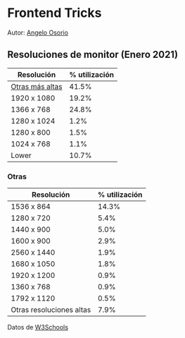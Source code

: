 # Frontend Tricks
Autor: [Angelo Osorio](https://twitter.com/Engel_PAIN)

## Resoluciones de monitor (Enero 2021)

|        Resolución         | % utilización |
|---------------------------|---------------|
| [Otras más altas](#otras) |     41.5%     |
|        1920 x 1080        |     19.2%     |
|        1366 x  768        |     24.8%     |
|        1280 x 1024        |      1.2%     |
|        1280 x  800        |      1.5%     |
|        1024 x  768        |      1.1%     |
|           Lower           |     10.7%     |

### Otras
|         Resolución       | % utilización |
|--------------------------|---------------|
|        1536 x  864       |     14.3%     |
|        1280 x  720       |      5.4%     |
|        1440 x  900       |      5.0%     |
|        1600 x  900       |      2.9%     |
|        2560 x 1440       |      1.9%     |
|        1680 x 1050       |      1.8%     |
|        1920 x 1200       |      0.9%     |
|        1360 x  768       |      0.9%     |
|        1792 x 1120       |      0.5%     |
| Otras resoluciones altas |      7.9%     |

Datos de [W3Schools](https://www.w3schools.com/browsers/browsers_display.asp)